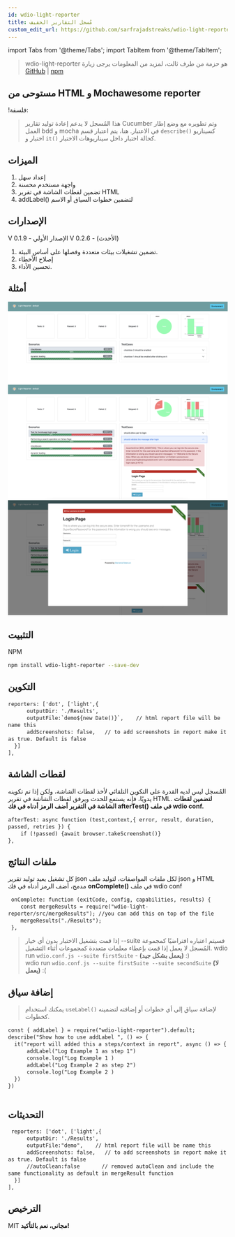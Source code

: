 ```yaml
---
id: wdio-light-reporter
title: مُسجل التقارير الخفيف
custom_edit_url: https://github.com/sarfrajadstreaks/wdio-light-reporter/edit/main/README.md
---
```


import Tabs from '@theme/Tabs';
import TabItem from '@theme/TabItem';

> wdio-light-reporter هو حزمة من طرف ثالث، لمزيد من المعلومات يرجى زيارة [GitHub](https://github.com/sarfrajadstreaks/wdio-light-reporter) | [npm](https://www.npmjs.com/package/wdio-light-reporter)

## مستوحى من HTML و Mochawesome reporter

!فلسفة:

> هذا المُسجل لا يدعم إعادة توليد تقارير Cucumber وتم تطويره مع وضع إطار العمل bdd و mocha في الاعتبار.
> هنا، يتم اعتبار قسم `describe()` كسيناريو اختبار و `it()` كحالة اختبار داخل سيناريوهات الاختبار.

## الميزات

1. إعداد سهل
2. واجهة مستخدم محسنة
3. تضمين لقطات الشاشة في تقرير HTML
4. addLabel() لتضمين خطوات السياق أو الاسم


## الإصدارات
V 0.1.9 - الإصدار الأولي
V 0.2.6 - (الأحدث)
  1. تضمين تشغيلات بيئات متعددة وفصلها على أساس البيئة.
  2. إصلاح الأخطاء
  3. تحسين الأداء.


## أمثلة

![مثال](https://github.com/sarfrajadstreaks/wdio-light-reporter/blob/main/./ReadME/example_1.png)
![مثال](https://github.com/sarfrajadstreaks/wdio-light-reporter/blob/main/./ReadME/example_2.png)
![مثال](https://github.com/sarfrajadstreaks/wdio-light-reporter/blob/main/./ReadME/example_3.png)

## التثبيت

NPM

```sh
npm install wdio-light-reporter --save-dev
```

## التكوين

```
reporters: ['dot', ['light',{
      outputDir: './Results',
      outputFile:`demo${new Date()}`,    // html report file will be name this 
      addScreenshots: false,   // to add screenshots in report make it as true. Default is false
  }]
],
```

## لقطات الشاشة

المُسجل ليس لديه القدرة على التكوين التلقائي لأخذ لقطات الشاشة، ولكن إذا تم تكوينه يدويًا، فإنه يستمع للحدث ويرفق لقطات الشاشة في تقرير HTML.
**لتضمين لقطات الشاشة في التقرير أضف الرمز أدناه في فك afterTest() في ملف wdio conf.**

```
afterTest: async function (test,context,{ error, result, duration, passed, retries }) {
    if (!passed) {await browser.takeScreenshot()}
},
```

## ملفات النتائج

كل تشغيل يعيد توليد تقرير json لكل ملفات المواصفات، لتوليد ملف json و HTML مدمج، أضف الرمز أدناه في فك **onComplete()** في ملف wdio conf

```
 onComplete: function (exitCode, config, capabilities, results) {
    const mergeResults = require("wdio-light-reporter/src/mergeResults"); //you can add this on top of the file
    mergeResults("./Results");
 },
```

> إذا قمت بتشغيل الاختبار بدون أي خيار --suite فسيتم اعتباره افتراضيًا كمجموعة
> المُسجل لا يعمل إذا قمت بإعطاء معلمات متعددة كمجموعات أثناء التشغيل.
> wdio run `wdio.conf.js --suite firstSuite` - **(يعمل بشكل جيد)** :)  
>  wdio run `wdio.conf.js --suite firstSuite --suite secondSuite` **(لا يعمل)** :(

## إضافة سياق

> يمكنك استخدام `useLabel()` لإضافة سياق إلى أي خطوات أو إضافته لتضمينه كخطوات.

```
const { addLabel } = require("wdio-light-reporter").default;
describe("Show how to use addLabel ", () => {
  it("report will added this a steps/context in report", async () => {
      addLabel("Log Example 1 as step 1")
      console.log("Log Example 1 )
      addLabel("Log Example 2 as step 2")
      console.log("Log Example 2 )
  })
})


```
## التحديثات
```
 reporters: ['dot', ['light',{
      outputDir: './Results',
      outputFile:"demo",    // html report file will be name this 
      addScreenshots: false,   // to add screenshots in report make it as true. Default is false
      //autoClean:false       // removed autoClean and include the same functionality as default in mergeResult function
  }]
],
```
## الترخيص

MIT
**مجاني، نعم بالتأكيد!**